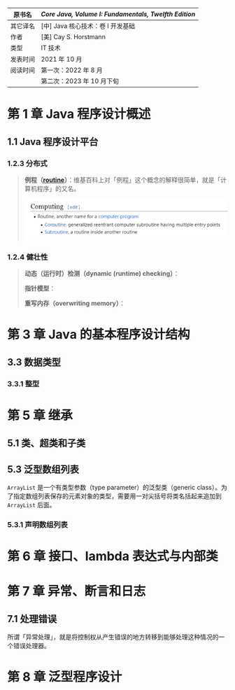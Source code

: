 | 原书名   | *Core Java, Volume I: Fundamentals, Twelfth Edition* |
| -------- | ---------------------------------------------------- |
| 其它译名 | [中] Java 核心技术：卷 I 开发基础                    |
| 作者     | [美] Cay S. Horstmann                                |
| 类型     | IT 技术                                              |
| 发表时间 | 2021 年 10 月                                        |
| 阅读时间 | 第一次：2022 年 8 月                                 |
|          | 第二次：2023 年 10 月下旬                            |











# 第 1 章   Java 程序设计概述



## 1.1   Java 程序设计平台









### 1.2.3   分布式

>   **例程（[routine](https://en.wikipedia.org/wiki/Routine)）**：维基百科上对「例程」这个概念的解释很简单，就是「计算机程序」的又名。
>
>   ![image-20231207144101019](./assets/image-20231207144101019.png)

### 1.2.4   健壮性

>   **动态（运行时）检测（dynamic (runtime) checking）**：
>
>   **指针模型**：
>
>   **重写内存（overwriting memory）**：











# 第 3 章   Java 的基本程序设计结构



## 3.3   数据类型

### 3.3.1   整型











# 第 5 章   继承



## 5.1   类、超类和子类



## 5.3   泛型数组列表

`ArrayList` 是一个有类型参数（type parameter）的泛型类（generic class）。为了指定数组列表保存的元素对象的类型，需要用一对尖括号将类名括起来追加到 `ArrayList` 后面。

### 5.3.1   声明数组列表





# 第 6 章   接口、lambda 表达式与内部类









# 第 7 章   异常、断言和日志



## 7.1   处理错误

所谓「异常处理」，就是将控制权从产生错误的地方转移到能够处理这种情况的一个错误处理器。







# 第 8 章   泛型程序设计







































